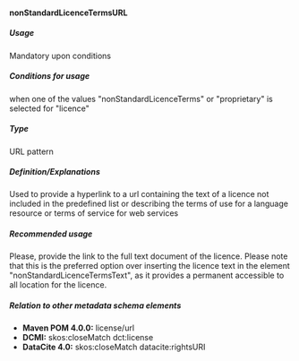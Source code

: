 #### nonStandardLicenceTermsURL
##### Usage
Mandatory upon conditions
##### Conditions for usage
when one of the values "nonStandardLicenceTerms" or "proprietary" is selected for "licence"
##### Type
URL pattern
##### Definition/Explanations
Used to provide a hyperlink to a url containing the text of a licence not included in the predefined list or describing the terms of use for a language resource or terms of service for web services
##### Recommended usage
Please, provide the link to the full text document of the licence. 
Please note that this is the preferred option over inserting the licence text in the element "nonStandardLicenceTermsText", as it provides a permanent accessible to all location for the licence.
##### Relation to other metadata schema elements
* **Maven POM 4.0.0:** license/url
* **DCMI:** skos:closeMatch dct:license
* **DataCite 4.0:** skos:closeMatch datacite:rightsURI
